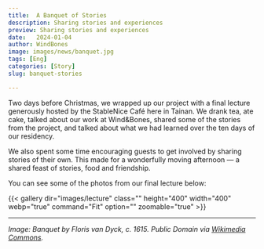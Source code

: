```yaml
---
title:  A Banquet of Stories
description: Sharing stories and experiences
preview: Sharing stories and experiences
date:   2024-01-04
author: WindBones
image: images/news/banquet.jpg
tags: [Eng]
categories: [Story]
slug: banquet-stories

---
```

Two days before Christmas, we wrapped up our project with a final lecture generously hosted by the StableNice Café here in Tainan. We drank tea, ate cake, talked about our work at Wind&Bones, shared some of the stories from the project, and talked about what we had learned over the ten days of our residency.

We also spent some time encouraging guests to get involved by sharing stories of their own. This made for a wonderfully moving afternoon — a shared feast of stories, food and friendship.

You can see some of the photos from our final lecture below:

{{< gallery dir="images/lecture" class="" height="400" width="400" webp="true" command="Fit" option="" zoomable="true" >}}

---

*Image: Banquet by Floris van Dyck, c. 1615. Public Domain via [Wikimedia Commons](https://commons.wikimedia.org/wiki/Category:Dining_tables_in_art#/media/File:Floris_van_Dyck_002.jpg).*